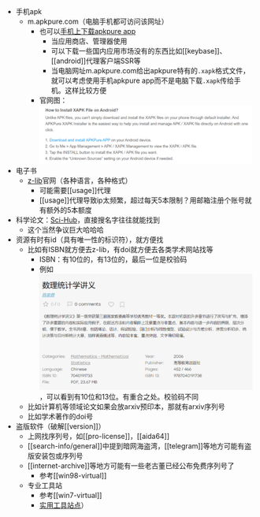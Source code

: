 - 手机apk
  - m.apkpure.com（电脑手机都可访问该网址）
    - 也可以[手机上下载apkpure app](https://apkpure.com/how-to/how-to-install-xapk-apk)
      - 当应用商店、管理器使用
      - 可以下载一些国内应用市场没有的东西比如[[keybase]]、[[android]]代理客户端SSR等
      - 当电脑网址m.apkpure.com给出apkpure特有的`.xapk`格式文件，就可以考虑使用手机apkpure app而不是电脑下载`.xapk`传给手机。这样比较方便
    - 官网图：![](install-xapk.png)
- 电子书
  - [z-lib](https://zh.z-lib.org/)官网（各种语言，各种格式）
    - 可能需要[[usage]]代理
    - [[usage]]代理导致ip太频繁，超过每天5本限制？用邮箱注册个账号就有额外的5本额度
- 科学论文：[Sci-Hub](https://www.sci-hub.st/)，直接搜名字往往就能找到
  - 这个当然争议巨大哈哈哈
- 资源有时有id（具有唯一性的标识符），就方便找
  - 比如有ISBN就方便去z-lib，有doi就方便去各类学术网站找等
    - ISBN：有10位的，有13位的，最后一位是校验码
    - 例如![](isbn.png)，可以看到有10位和13位。有重合之处。校验码不同
  - 比如计算机等领域论文如果会放arxiv预印本，那就有arxiv序列号
  - 比如学术著作的doi号
- 盗版软件（破解[[version]]）
  - 上网找序列号，如[[pro-license]]，[[aida64]]
  - [[search-info/general]]中提到暗网海盗湾，[[telegram]]等地方可能有盗版安装包或序列号
  - [[internet-archive]]等地方可能有一些老古董已经公布免费序列号了
    - 参考[[win98-virtual]]
  - 专业工具站
    - 参考[[win7-virtual]]
    - [实用工具站点](https://msdn.itellyou.cn/)）